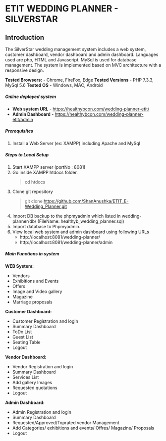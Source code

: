 # ETIT WEDDING PLANNER - SILVERSTAR

## Introduction

The SilverStar wedding management system includes a web system, customer dashboard, vendor dashboard and admin dashboard. Languages used are php, HTML and Javascript. MySql is used for database management. The system is implemented based on MVC architecture with a responsive design.

**Tested Browsers:** - Chrome, FireFox, Edge
**Tested Versions** - PHP 7.3.3, MySql 5.6
**Tested OS** - Windows, MAC, Android

##### Online deployed system
- **Web system URL** - https://healthybcon.com/wedding-planner-etit/
- **Admin Dashboard** - https://healthybcon.com/wedding-planner-etit/admin

##### Prerequisites
1. Install a Web Server (ex: XAMPP) including Apache and MySql

##### Steps to Local Setup
1. Start XAMPP server (portNo : 8081)
2. Go inside XAMPP htdocs folder.
    > cd htdocs
3. Clone git repository
    > git clone https://github.com/ShanAnushka/ETIT_E-Wedding_Planner.git
4. Import DB backup to the phpmyadmin which listed in wedding-planner/db/ (FileName: healthyb_wedding_planner.sql)
5. Import database to Phpmyadmin.
6. View local web system and admin dashboard using following URLs
    - http://localhost:8081/wedding-planner/
    - http://localhost:8081/wedding-planner/admin

##### Main Functions in system

**WEB System:**
- Vendors
- Exhibitions and Events
- Offers
- Image and Video gallery
- Magazine
- Marriage proposals

**Customer Dashboard:**
- Customer Registration and login
- Summary Dashboard
- ToDo List
- Guest List
- Seating Table
- Logout

**Vendor Dashboard:**
- Vendor Registration and login
- Summary Dashboard
- Services List
- Add gallery Images
- Requested quotations
- Logout

**Admin Dashboard:**
- Admin Registration and login
- Summary Dashboard
- Requested/Approved/Toprated vendor Management
- Add Categories/ exhibitions and events/ Offres/ Magazine/ Proposals
- Logout
